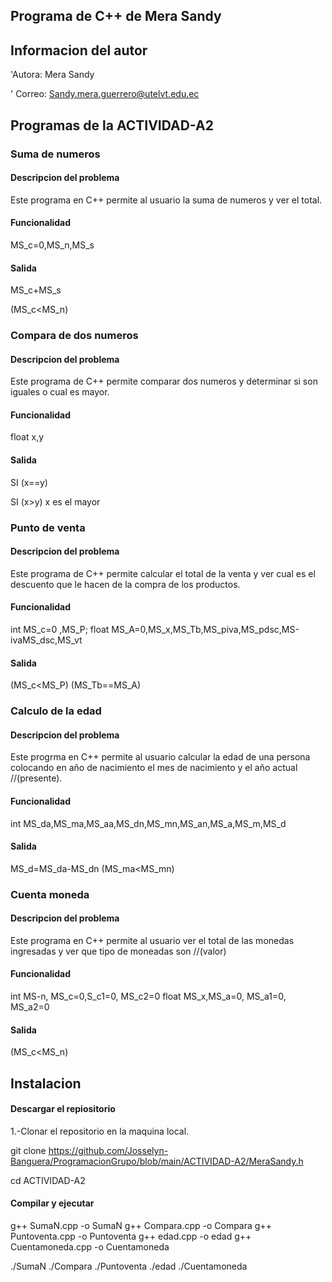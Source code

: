 
## Programa de C++ de Mera Sandy
## Informacion del autor

'Autora: Mera Sandy

' Correo: Sandy.mera.guerrero@utelvt.edu.ec

## Programas de la ACTIVIDAD-A2

### Suma de numeros

#### Descripcion del problema
Este programa en C++ permite al usuario la suma de numeros y ver el total.

#### Funcionalidad
 MS_c=0,MS_n,MS_s
 
#### Salida
 MS_c+MS_s
 
 (MS_c<MS_n)
  

### Compara de dos numeros

#### Descripcion del problema
Este programa de C++ permite comparar dos numeros y determinar si son iguales o cual es mayor.


#### Funcionalidad

float x,y

#### Salida

SI (x==y)

SI (x>y) x es el mayor

### Punto de venta

#### Descripcion del problema
Este programa de C++ permite calcular el total de la venta y ver cual es el descuento que le hacen de la compra de los productos.


#### Funcionalidad
 int MS_c=0 ,MS_P;
 float MS_A=0,MS_x,MS_Tb,MS_piva,MS_pdsc,MS-ivaMS_dsc,MS_vt
 
 
 #### Salida
 (MS_c<MS_P)
 (MS_Tb==MS_A)


### Calculo de la edad


#### Descripcion del problema
Este progrma en C++ permite al usuario calcular la edad de una persona colocando en año de nacimiento el mes de nacimiento y el año actual //(presente).


#### Funcionalidad
int MS_da,MS_ma,MS_aa,MS_dn,MS_mn,MS_an,MS_a,MS_m,MS_d


#### Salida
MS_d=MS_da-MS_dn
(MS_ma<MS_mn)


### Cuenta moneda

#### Descripcion del problema

Este programa en C++ permite al usuario ver el total de las monedas ingresadas y ver que tipo de moneadas son //(valor) 


#### Funcionalidad
int MS-n, MS_c=0,S_c1=0, MS_c2=0
float MS_x,MS_a=0, MS_a1=0, MS_a2=0


#### Salida
(MS_c<MS_n)


## Instalacion

#### Descargar el repiositorio
1.-Clonar el repositorio en la maquina local.

git clone https://github.com/Josselyn-Banguera/ProgramacionGrupo/blob/main/ACTIVIDAD-A2/MeraSandy.h

cd ACTIVIDAD-A2

#### Compilar y ejecutar

g++ SumaN.cpp -o SumaN
g++ Compara.cpp -o Compara
g++ Puntoventa.cpp -o Puntoventa
g++ edad.cpp -o edad
g++ Cuentamoneda.cpp -o Cuentamoneda


./SumaN
./Compara
./Puntoventa
./edad
./Cuentamoneda

